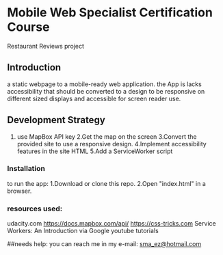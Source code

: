 # Mobile Web Specialist Certification Course
Restaurant Reviews project

## Introduction
 a static webpage to a mobile-ready web application. the App is lacks accessibility that should be converted to  a design to be responsive on different sized displays and accessible for screen reader use.
## Development Strategy
1. use MapBox API key
2.Get the map on the screen
3.Convert the provided site to use a responsive design.
4.Implement accessibility features in the site HTML
5.Add a ServiceWorker script 

### Installation
to run the app:
1.Download or clone this repo.
2.Open "index.html" in a browser.

### resources used:
udacity.com
https://docs.mapbox.com/api/
https://css-tricks.com
Service Workers: An Introduction via Google
youtube tutorials

##needs help:
you can reach me in my e-mail: sma_ez@hotmail.com
